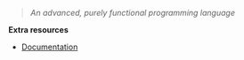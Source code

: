 > _An advanced, purely functional programming language_

**Extra resources**
- [Documentation](https://www.haskell.org/documentation/)
